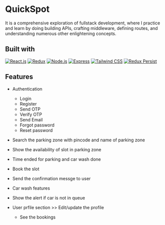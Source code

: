 # QuickSpot

It is a comprehensive exploration of fullstack development, where I practice and learn by doing building APIs, crafting middleware, defining routes, and understanding numerous other enlightening concepts.

## Built with

[![React.js](https://img.shields.io/badge/React.js-blue)](https://reactjs.org/)
[![Redux](https://img.shields.io/badge/Redux-purple)](https://redux.js.org/)
[![Node.js](https://img.shields.io/badge/Node.js-brightgreen)](https://nodejs.org/)
[![Express](https://img.shields.io/badge/Express-blue)](https://expressjs.com/)
[![Tailwind CSS](https://img.shields.io/badge/Tailwind_CSS-38B2AC)](https://tailwindcss.com/)
[![Redux Persist](https://img.shields.io/badge/Redux_Persist-764ABC)](https://github.com/rt2zz/redux-persist)

## Features

- Authentication

   - Login
   - Register
   - Send OTP
   - Verify OTP
   - Send Email
   - Forgot password
   - Reset password

- Search the parking zone with pincode and name of parking zone
- Show the availability of slot in parking zone
- Time ended for parking and car wash done
- Book the slot 
- Send the confirmation messge to user
- Car wash features
- Show the alert if car is not in queue
- User prfile section >> Edit/update the profile 
    - See the bookings 